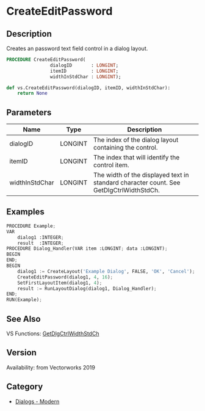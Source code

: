 # CreateEditPassword

## Description
Creates an password text field control in a dialog layout.

```pascal
PROCEDURE CreateEditPassword(
				dialogID       : LONGINT;
				itemID         : LONGINT;
				widthInStdChar : LONGINT);
```

```python
def vs.CreateEditPassword(dialogID, itemID, widthInStdChar):
    return None
```

## Parameters
|Name|Type|Description|
|---|---|---|
|dialogID|LONGINT|The index of the dialog layout containing the control.|
|itemID|LONGINT|The index that will identify the control item.|
|widthInStdChar|LONGINT|The width of the displayed text in standard character count. See GetDlgCtrlWidthStdCh.|

## Examples
```python
PROCEDURE Example;
VAR
	dialog1 :INTEGER;
	result  :INTEGER;
PROCEDURE Dialog_Handler(VAR item :LONGINT; data :LONGINT);
BEGIN
END;
BEGIN
	dialog1 := CreateLayout('Example Dialog', FALSE, 'OK', 'Cancel');
	CreateEditPassword(dialog1, 4, 16);
	SetFirstLayoutItem(dialog1, 4);
	result := RunLayoutDialog(dialog1, Dialog_Handler);
END;
RUN(Example);
```

## See Also
VS Functions:
[GetDlgCtrlWidthStdCh](GetDlgCtrlWidthStdCh.md)

## Version
Availability: from Vectorworks 2019

## Category
* [Dialogs - Modern](../Categories/Dialogs%20-%20Modern.md)
